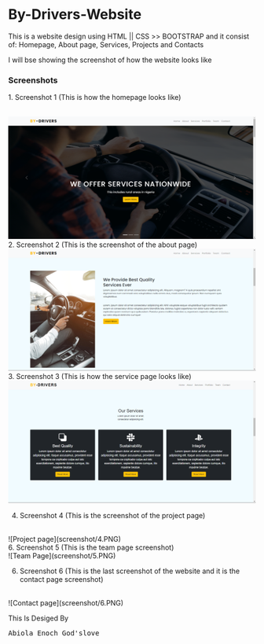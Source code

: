 # By-Drivers-Website
This is a website design using HTML || CSS >> BOOTSTRAP and it consist of:
Homepage, About page, Services, Projects and Contacts

I will bse showing the screenshot of how the website looks like
<h3>Screenshots</h3>
1. Screenshot 1 (This is how the homepage looks like)
<br>
<br>

![Homepage](screenshot/1.PNG)
2. Screenshot 2 (This is the screenshot of the about page)
<br>
![About](screenshot/2.PNG)
<br>
3. Screenshot 3 (This is how the service page looks like)
<br>
![Service](screenshot/3.PNG)
<br>

4. Screenshot 4 (This is the screenshot of the project page)
<br>
![Project page](screenshot/4.PNG)
<br>
6. Screenshot 5 (This is the team page screenshot)
<br>
![Team Page](screenshot/5.PNG)
<br>

6. Screenshot 6 (This is the last screenshot of the website and it is the contact page screenshot)
<br>
![Contact page](screenshot/6.PNG)


<p>This Is Desiged By <pre>Abiola Enoch God'slove</pre></p>
